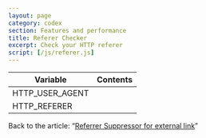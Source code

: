 ```yaml
---
layout: page
category: codex
section: Features and performance
title: Referer Checker
excerpt: Check your HTTP referer
script: [/js/referer.js]
---
```

<div class="table-responsive">
  <table class="table">
    <thead>
      <tr>
        <th>Variable</th>
        <th>Contents</th>
      </tr>
    </thead>
    <tbody>
      <tr>
        <td>HTTP_USER_AGENT</td>
        <td class="left-align" id="user-agent"></td>
      </tr>
      <tr>
        <td>HTTP_REFERER</td>
        <td class="left-align" id="referer"></td>
      </tr>
    </tbody>
  </table>
</div>

Back to the article:
  <q><a href="/article/referer-suppressor.html">Referrer Suppressor for external link</a></q>
